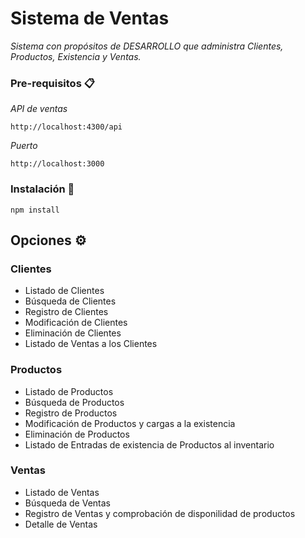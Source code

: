 # Sistema de Ventas

_Sistema con propósitos de DESARROLLO que administra Clientes, Productos, Existencia y Ventas._

### Pre-requisitos 📋

_API de ventas_

```
http://localhost:4300/api
```

_Puerto_

```
http://localhost:3000
```

### Instalación 🔧

```
npm install
```

## Opciones ⚙️

### Clientes

* Listado de Clientes
* Búsqueda de Clientes
* Registro de Clientes
* Modificación de Clientes
* Eliminación de Clientes
* Listado de Ventas a los Clientes

### Productos

* Listado de Productos
* Búsqueda de Productos
* Registro de Productos
* Modificación de Productos y cargas a la existencia
* Eliminación de Productos
* Listado de Entradas de existencia de Productos al inventario

### Ventas

* Listado de Ventas
* Búsqueda de Ventas
* Registro de Ventas y comprobación de disponilidad de productos
* Detalle de Ventas